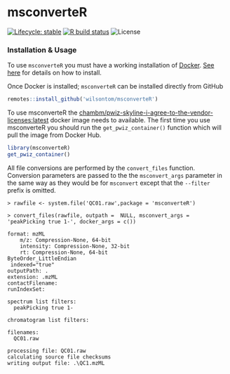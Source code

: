# msconverteR

 [![Lifecycle: stable](https://img.shields.io/badge/lifecycle-stable-brightgreen.svg)](https://www.tidyverse.org/lifecycle/#stable) [![R build status](https://github.com/wilsontom/msconverteR/workflows/R-CMD-check/badge.svg)](https://github.com/wilsontom/msconverteR/actions) ![License](https://img.shields.io/badge/license-GNU%20GPL%20v3.0-blue.svg "GNU GPL v3.0")

### Installation & Usage

To use `msconverteR` you must have a working installation of [Docker](https://www.docker.com/). [See here](https://docs.docker.com/install/) for details on how to install.

Once Docker is installed; `msconverteR` can be installed directly from GitHub

```r
remotes::install_github('wilsontom/msconverteR')

```

To use msconverteR the [chambm/pwiz-skyline-i-agree-to-the-vendor-licenses:latest](https://hub.docker.com/r/chambm/pwiz-skyline-i-agree-to-the-vendor-licenses) docker image needs to available. The first time you use msconverteR you should run the `get_pwiz_container()` function which will pull the image from Docker Hub.

```r
library(msconverteR)
get_pwiz_container()
```

All file conversions are performed by the `convert_files` function. Conversion parameters are passed to the the `msconvert_args` parameter in the same way as they would be for `msconvert` except that the `--filter` prefix is omitted. 

```
> rawfile <- system.file('QC01.raw',package = 'msconverteR')

> convert_files(rawfile, outpath =  NULL, msconvert_args = 'peakPicking true 1-', docker_args = c())

format: mzML 
    m/z: Compression-None, 64-bit
    intensity: Compression-None, 32-bit
    rt: Compression-None, 64-bit
ByteOrder_LittleEndian
 indexed="true"
outputPath: .
extension: .mzML
contactFilename: 
runIndexSet: 

spectrum list filters:
  peakPicking true 1-
  
chromatogram list filters:
  
filenames:
  QC01.raw
  
processing file: QC01.raw
calculating source file checksums
writing output file: .\QC1.mzML
```



